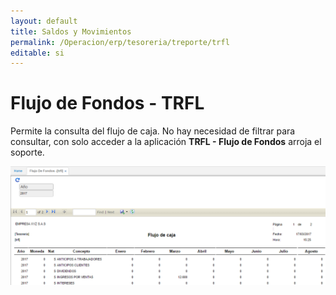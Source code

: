 ```yaml
---
layout: default
title: Saldos y Movimientos
permalink: /Operacion/erp/tesoreria/treporte/trfl
editable: si
---
```


# Flujo de Fondos - TRFL

Permite la consulta del flujo de caja. No hay necesidad de filtrar para consultar, con solo acceder a la aplicación **TRFL - Flujo de Fondos** arroja el soporte.  


![](TRFL.png)







